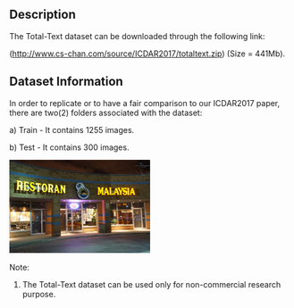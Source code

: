 ## Description

The Total-Text dataset can be downloaded through the following link:

(http://www.cs-chan.com/source/ICDAR2017/totaltext.zip) (Size = 441Mb).

## Dataset Information

In order to replicate or to have a fair comparison to our ICDAR2017 paper, there are two(2) folders associated with the dataset:

a) Train - It contains 1255 images.

b) Test - It contains 300 images.

<img src="img310.jpg" width="50%">

Note:
1. The Total-Text dataset can be used only for non-commercial research purpose.
